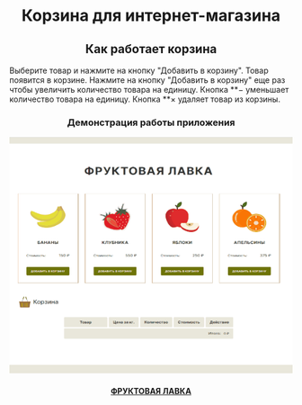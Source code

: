 <h1 align="center">Корзина для интернет-магазина</h1>

<h2 align="center">Как работает корзина</h2>
Выберите товар и нажмите на кнопку "Добавить в корзину". Товар появится в корзине. Нажмите на кнопку "Добавить в корзину" еще раз чтобы увеличить количество товара на единицу. Кнопка **&#8722; уменьшает количество товара на единицу. Кнопка **&#215; удаляет товар из корзины.

<h3 align="center">Демонстрация работы приложения</h3>
<p align="center"><img src="/preview.gif" width="600"></p>

<h4 align="center"><a href="https://aleksej-tashlykov.github.io/cart.github.io/">ФРУКТОВАЯ ЛАВКА</a></h4>
